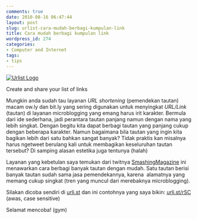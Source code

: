 ```yaml
---
comments: true
date: 2010-08-16 06:47:44
layout: post
slug: urlist-cara-mudah-berbagi-kumpulan-link
title: Cara mudah berbagi kumpulan link
wordpress_id: 274
categories:
- Computer and Internet
tags:
- tips
---
```


[![Urlist Logo](http://akhyar.net/uploads/urlist.jpg)](http://akhyar.net/uploads/urlist.jpg)


Create and share your list of links



Mungkin anda sudah tau layanan _URL shortening_ (pemendekan tautan) macam ow.ly dan bit.ly yang sering digunakan untuk menyingkat _URL/Link_ (tautan) di layanan microblogging yang emang harus irit karakter. Bermula dari ide sederhana, jadi perantara tautan panjang namun dengan nama yang lebih singkat. Dengan begitu kita dapat berbagi tautan yang panjang cukup dengan beberapa karakter. Namun bagaimana bila tautan yang ingin kita bagikan lebih dari satu bahkan sangat banyak? Tidak praktis kan misalnya harus ngetweet berulang kali untuk membagikan keseluruhan tautan tersebut? Di samping alasan estetika juga tentunya (halah)

<!-- more -->

Layanan yang kebetulan saya temukan dari twitnya [SmashingMagazine](http://twitter.com/smashingmag) ini menawarkan cara berbagi banyak tautan dengan mudah. Satu tautan berisi banyak tautan sudah sama jasa pemendekannya, karena  alamatnya yang memang cukup singkat (tren yang muncul dari merebaknya microblogging).

Silakan dicoba sendiri di [urli.st](http://urli.st) dan ini contohnya yang saya bikin: [urli.st/rSC](http://urli.st/rSC) (awas, case sensitive)

Selamat mencoba! (gym)
